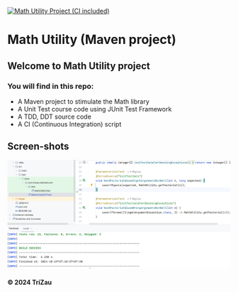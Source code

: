 [![Math Utility Project (CI included)](https://github.com/TriNgCao/math-util/actions/workflows/ci-script.yml/badge.svg)](https://github.com/TriNgCao/math-util/actions/workflows/ci-script.yml)

# Math Utility (Maven project)

## Welcome to Math Utility project
### You will find in this repo:
* A Maven project to stimulate the Math library
* A Unit Test course code using JUnit Test Framework
* A TDD, DDT source code
* A CI (Continuous Integration) script

## Screen-shots
![JUnit with Maven](https://github.com/TriNgCao/math-util/blob/main/screenshots/JUnit%20with%20Maven.png)

#### &#169; 2024 TriZau
